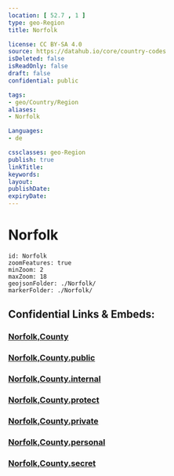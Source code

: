 ```yaml
---
location: [ 52.7 , 1 ] 
type: geo-Region
title: Norfolk

license: CC BY-SA 4.0
source: https://datahub.io/core/country-codes
isDeleted: false
isReadOnly: false
draft: false
confidential: public

tags:
- geo/Country/Region
aliases:
- Norfolk

Languages:
- de

cssclasses: geo-Region
publish: true
linkTitle: 
keywords: 
layout: 
publishDate: 
expiryDate: 
---
```


# Norfolk

```leaflet
id: Norfolk
zoomFeatures: true 
minZoom: 2 
maxZoom: 18
geojsonFolder: ./Norfolk/
markerFolder: ./Norfolk/
```


## Confidential Links & Embeds: 

### [Norfolk,County](/_Standards/Earth/Continent/Europe/Europe~North/UK/England/Regions~England/East_of_England/Norfolk,County.md) 

### [Norfolk,County.public](/_public/Earth/Continent/Europe/Europe~North/UK/England/Regions~England/East_of_England/Norfolk,County.public.md) 

### [Norfolk,County.internal](/_internal/Earth/Continent/Europe/Europe~North/UK/England/Regions~England/East_of_England/Norfolk,County.internal.md) 

### [Norfolk,County.protect](/_protect/Earth/Continent/Europe/Europe~North/UK/England/Regions~England/East_of_England/Norfolk,County.protect.md) 

### [Norfolk,County.private](/_private/Earth/Continent/Europe/Europe~North/UK/England/Regions~England/East_of_England/Norfolk,County.private.md) 

### [Norfolk,County.personal](/_personal/Earth/Continent/Europe/Europe~North/UK/England/Regions~England/East_of_England/Norfolk,County.personal.md) 

### [Norfolk,County.secret](/_secret/Earth/Continent/Europe/Europe~North/UK/England/Regions~England/East_of_England/Norfolk,County.secret.md)

